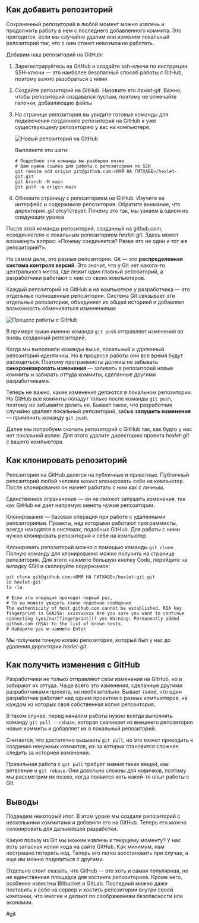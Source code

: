 ## Как добавить репозиторий

Сохраненный репозиторий в любой момент можно извлечь и продолжить работу в нем с последнего добавленного коммита. Это пригодится, если мы случайно удалим или изменим локальный репозиторий так, что с ним станет невозможно работать.

Добавим наш репозиторий на GitHub:

1. Зарегистрируйтесь на GitHub и создайте ssh-ключи по инструкции. SSH-ключи — это наиболее безопасный способ работы с GitHub, поэтому важно разобраться с ними
2. Создайте репозиторий на GitHub. Назовите его _hexlet-git_. Важно, чтобы репозиторий создавался пустым, поэтому не отмечайте галочки, добавляющие файлы
3. На странице репозитория вы увидите готовые команды для подключения созданного репозитория на GitHub к уже существующему репозиторию у вас на компьютере:
    
    ![Новый репозиторий на GitHub](https://cdn2.hexlet.io/derivations/image/original/eyJpZCI6IjQ4OTYzMGY2NDlkZGNjYmI3OGFkYmQ4NTYxMzJmNDI0LnBuZyIsInN0b3JhZ2UiOiJjYWNoZSJ9?signature=7af82101b725b27fd12f8906c35d49e2740edab383f559cb44de8f3e45cd6206)
    
    Выполните эти шаги:
    
    ```
    # Подробнее эти команды мы разберем позже
    # Вам нужна ссылка для работы с репозиторием по SSH
    git remote add origin git@github.com:<ИМЯ НА ГИТХАБЕ>/hexlet-git.git
    git branch -M main
    git push -u origin main
    ```
    
4. Обновите страницу с репозиторием на GitHub. Изучите ее интерфейс и содержимое репозитория. Обратите внимание, что директория _.git_ отсутствует. Почему это так, мы узнаем в одном из следующих уроков
    

После этой команды репозиторий, созданный на github.com, «соединяется» с локальным репозиторием _hexlet-git_. Здесь может возникнуть вопрос: «Почему соединяется? Разве это не один и тот же репозиторий?».

На самом деле, это разные репозитории. Git — это **распределенная система контроля версий**. Это значит, что у Git нет какого-то центрального места, где лежит один главный репозиторий, а разработчики работают с ним со своих компьютеров.

Каждый репозиторий на GitHub и на компьютере у разработчика — это отдельные полноценные репозитории. Система Git связывает эти отдельные репозитории, объединяет их общей историей и добавляет возможность обмениваться изменениями:

![Процесс работы с GitHub](https://cdn2.hexlet.io/derivations/image/original/eyJpZCI6ImNjYWNjZTRlMzRmN2E5Nzg4MDUwMDk4NTY3OTQzMzUwLmpwZyIsInN0b3JhZ2UiOiJjYWNoZSJ9?signature=7631e9e81038beb382575bf2dce2a623b878d9636ce50eec7e55534512ce908c)

В примере выше именно команда `git push` отправляет изменения во вновь созданный репозиторий.

Когда мы выполнили команды выше, локальный и удаленный репозиторий идентичны. Но в процессе работы они все время будут расходиться. Поэтому программисты должны не забывать **синхронизировать изменения** — заливать в репозиторий новые коммиты и забирать оттуда коммиты, сделанные другими разработчиками.

Теперь не важно, какие изменения делаются в локальном репозитории. На GitHub все коммиты попадут только после команды `git push`, поэтому не забывайте делать ее. Бывает такое, что разработчик случайно удаляет локальный репозиторий, забыв **запушить изменения** — применить команду `git push`.

Далее мы попробуем скачать репозиторий с GitHub так, как будто у нас нет локальной копии. Для этого удалите директорию проекта _hexlet-git_ с вашего компьютера.

## Как клонировать репозиторий

Репозитории на GitHub делятся на публичные и приватные. Публичный репозиторий любой человек может клонировать себе на компьютер. После клонирования он начнет работать с ним как с личным.

Единственное ограничение — он не сможет запушить изменения, так как GitHub не дает напрямую менять чужие репозитории.

Клонирование — базовая операция при работе с удаленными репозиториями. Проекты, над которыми работают программисты, всегда находятся в системах, подобных GitHub. Для работы с ними нужно клонировать репозиторий к себе на компьютер.

Клонировать репозиторий можно с помощью команды `git clone`. Полную команду для клонирования можно получить на странице репозитория. Для этого нажмите большую кнопку Code, перейдите на вкладку SSH и скопируйте содержимое:

```
git clone git@github.com:<ИМЯ НА ГИТХАБЕ>/hexlet-git.git
cd hexlet-git
ls -la

# Если эта операция проходит первый раз,
# То вы можете увидеть такое подобное сообщение
The authenticity of host github.com cannot be established. RSA key fingerprint is SHA256: хххххххххх Are you sure you want to continue connecting (yes/no/[fingerprint])? yes Warning: Permanently added github.com (RSA) to the list of known hosts.
# Наберите yes и нажмите Enter
```

Мы получили точную копию репозитория, который был у нас до удаления директории _hexlet-git_.

## Как получить изменения с GitHub

Разработчики не только отправляют свои изменения на GitHub, но и забирают их оттуда. Чаще всего это изменения, сделанные другими разработчиками проекта, но необязательно. Бывает такое, что один разработчик работает над одним проектом с разных компьютеров, на каждом из которых своя собственная копия репозитория.

В таком случае, перед началом работы нужно всегда выполнять команду `git pull --rebase`, которая скачивает из внешнего репозитория новые коммиты и добавляет их в локальный репозиторий.

Считается, что достаточно вызывать `git pull`, но это может приводить к созданию ненужных коммитов, из-за которых становится сложнее следить за историей изменений.

Правильная работа с `git pull` требует знания таких вещей, как ветвление и `git rebase`. Они довольно сложны для новичков, поэтому мы рассмотрим их позже, когда появится хоть какой-то опыт работы с Git.

## Выводы

Подведем некоторый итог. В этом уроке мы создали репозиторий с несколькими коммитами и добавили его на GitHub. Теперь его можно склонировать для дальнейшей разработки.

Какую пользу из Git мы можем извлечь к текущему моменту? У нас есть запасная копия кода на сайте GitHub. Как минимум, нам нестрашно потерять код. Теперь его легко восстановить при случае, а еще им можно поделиться с другими.

Отдельно стоит сказать, что GitHub — это хоть и самая популярная, но не единственная площадка для хостинга репозиториев. Кроме него, особенно известны Bitbucket и GitLab. Последний можно даже поставить к себе на сервер и хостить репозитории внутри своей компании, что многие и делают по соображениям безопасности или экономии.

#git